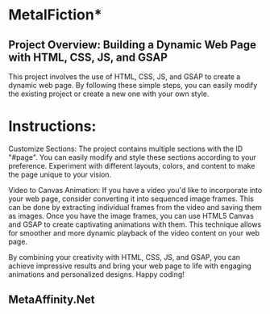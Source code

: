 # MetalFiction*
## Project Overview: Building a Dynamic Web Page with HTML, CSS, JS, and GSAP

This project involves the use of HTML, CSS, JS, and GSAP to create a dynamic web page. By following these simple steps, you can easily modify the existing project or create a new one with your own style.

# Instructions:

Customize Sections: The project contains multiple sections with the ID "#page". You can easily modify and style these sections according to your preference. Experiment with different layouts, colors, and content to make the page unique to your vision.
    
Video to Canvas Animation: If you have a video you'd like to incorporate into your web page, consider converting it into sequenced image frames. This can be done by extracting individual frames from the video and saving them as images. Once you have the image frames, you can use HTML5 Canvas and GSAP to create captivating animations with them. This technique allows for smoother and more dynamic playback of the video content on your web page.

By combining your creativity with HTML, CSS, JS, and GSAP, you can achieve impressive results and bring your web page to life with engaging animations and personalized designs. Happy coding!

## MetaAffinity.Net
